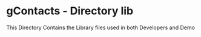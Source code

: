 gContacts - Directory lib
=========

This Directory Contains the Library files used in both Developers and Demo